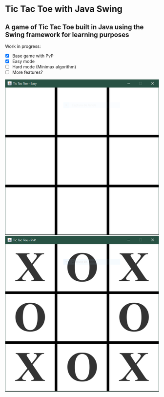 # Tic Tac Toe with Java Swing
## A game of Tic Tac Toe built in Java using the Swing framework for learning purposes

Work in progress:

- [x] Base game with PvP
- [x] Easy mode
- [ ] Hard mode (Minimax algorithm)
- [ ] More features?

![Empty game screenshot](images/empty%20game%20screenshot.PNG)
![Played game screenshot](images/played%20game%20screenshot.PNG)
